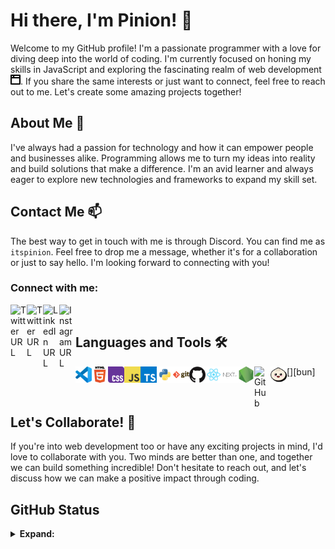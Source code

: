 # Hi there, I'm Pinion! 👋

Welcome to my GitHub profile! I'm a passionate programmer with a love for diving deep into the world of coding. I'm currently focused on honing my skills in JavaScript and exploring the fascinating realm of web development <img src="https://raw.githubusercontent.com/iconic/open-iconic/master/svg/browser.svg"/>. If you share the same interests or just want to connect, feel free to reach out to me. Let's create some amazing projects together!

## About Me 👀

I've always had a passion for technology and how it can empower people and businesses alike. Programming allows me to turn my ideas into reality and build solutions that make a difference. I'm an avid learner and always eager to explore new technologies and frameworks to expand my skill set.

## Contact Me 📫

The best way to get in touch with me is through Discord. You can find me as `itspinion`. Feel free to drop me a message, whether it's for a collaboration or just to say hello. I'm looking forward to connecting with you!

### Connect with me:

[<img align="left" alt="Twitter URL" width="26px" src="https://www.svgrepo.com/show/353655/discord-icon.svg"  />][discord]

[<img align="left" alt="Twitter URL" width="26px" src="https://raw.githubusercontent.com/johan/svg-cleanups/master/logos/twitter.svg"  />][twitter]

[<img align="left" alt="LinkedIn URL" width="26px" src="https://img.icons8.com/?size=100&id=13930&format=png&color=000000"  />][linkedin]

[<img align="left" alt="Instagram URL" width="26px" src="https://img.icons8.com/?size=100&id=Xy10Jcu1L2Su&format=png&color=000000"  />][instagram]

<br />

## Languages and Tools 🛠️

[<img align="left" alt="Visual Studio Code" width="26px" src="https://raw.githubusercontent.com/github/explore/main/topics/visual-studio-code/visual-studio-code.png" />][vscode]

[<img align="left" alt="HTML5" width="26px" src="https://raw.githubusercontent.com/github/explore/main/topics/html/html.png" />][HTML5]

[<img align="left" alt="CSS3" width="26px" src="https://raw.githubusercontent.com/github/explore/main/topics/css/css.png" />][CSS3]

[<img align="left" alt="JavaScript" width="26px" src="https://raw.githubusercontent.com/github/explore/main/topics/javascript/javascript.png" />][JavaScript]

[<img align="left" alt="GitHub" width="26px" src="https://raw.githubusercontent.com/github/explore/main/topics/typescript/typescript.png" />][TypeScript]

[<img align="left" alt="Python" width="26px" src="https://raw.githubusercontent.com/github/explore/main/topics/python/python.png" />][Python]

[<img align="left" alt="Git" width="26px" src="https://raw.githubusercontent.com/github/explore/main/topics/git/git.png" />][Git]

[<img align="left" alt="GitHub" width="26px" src="https://raw.githubusercontent.com/github/explore/main/topics/github/github.png" />][GitHub]

[<img align="left" alt="GitHub" width="26px" src="https://raw.githubusercontent.com/github/explore/main/topics/react/react.png" />][React]

[<img align="left" alt="GitHub" width="26px" src="https://raw.githubusercontent.com/github/explore/main/topics/nextjs/nextjs.png" />][NextJS]

[<img align="left" alt="GitHub" width="26px" src="https://raw.githubusercontent.com/github/explore/main/topics/nodejs/nodejs.png" />][NodeJS]

[<img align="left" alt="GitHub" width="26px" src="https://raw.githubusercontent.com/github/explore/main/topics/bun/tailwind.png" />][Tailwind]

[<img align="left" alt="GitHub" width="26px" src="https://raw.githubusercontent.com/github/explore/main/topics/bun/bun.png" />][bun]

<br />

## Let's Collaborate! 💞️

If you're into web development too or have any exciting projects in mind, I'd love to collaborate with you. Two minds are better than one, and together we can build something incredible! Don't hesitate to reach out, and let's discuss how we can make a positive impact through coding.

## GitHub Status

<details>
  <summary><strong>Expand:</strong></summary>

  <img align="left" alt="Your GitHub Stats" src="https://github-readme-stats.vercel.app/api?username=ItsPinion&show_icons=true&hide_border=true" />

</details>

[twitter]: https://twitter.com/ItsPinion
[linkedin]: https://www.linkedin.com/in/itspinion/
[instagram]: https://www.instagram.com/prottoy.raha.r/
[discord]: https://discord.gg/dtWrRVQ4gq
[vscode]: https://code.visualstudio.com
[HTML5]: https://developer.mozilla.org/en-US/docs/Glossary/HTML5
[CSS3]: https://developer.mozilla.org/en-US/docs/Web/CSS
[JavaScript]: https://developer.mozilla.org/en-US/docs/Web/JavaScript
[Python]: https://docs.python.org/
[Git]: https://git-scm.com
[GitHub]: https://github.com
[TypeScript]: https://www.typescriptlang.org
[React]: https://react.dev/
[NextJS]: https://nextjs.org/
[NodeJS]: https://nodejs.org/en
[Tailwind]: https://tailwindcss.com/
